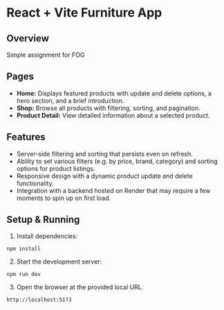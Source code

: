 # React + Vite Furniture App

## Overview

Simple assignment for FOG

## Pages

- **Home:** Displays featured products with update and delete options, a hero section, and a brief introduction.
- **Shop:** Browse all products with filtering, sorting, and pagination.
- **Product Detail:** View detailed information about a selected product.

## Features

- Server-side filtering and sorting that persists even on refresh.
- Ability to set various filters (e.g. by price, brand, category) and sorting options for product listings.
- Responsive design with a dynamic product update and delete functionality.
- Integration with a backend hosted on Render that may require a few moments to spin up on first load.

## Setup & Running

1. Install dependencies:

```
npm install
```

2. Start the development server:

```
npm run dev
```

3. Open the browser at the provided local URL.

```
http://localhost:5173
```
